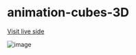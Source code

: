 # animation-cubes-3D

<a href="https://joannakilian.github.io/animation-cubes-3D/"> Visit live side </a>

![image](https://user-images.githubusercontent.com/86100410/148703710-22e4166f-ec8d-407b-ad6f-d508b19666ba.png)
